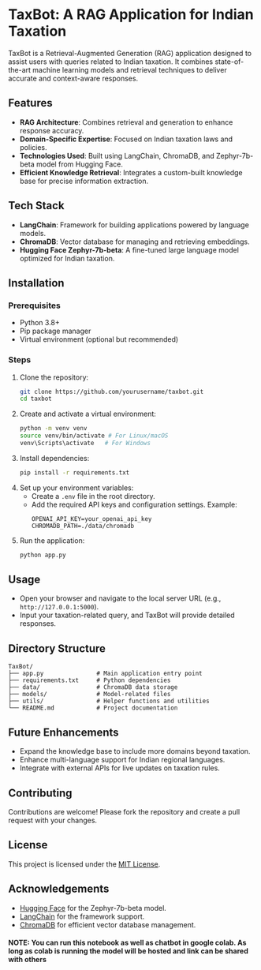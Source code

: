 # TaxBot: A RAG Application for Indian Taxation

TaxBot is a Retrieval-Augmented Generation (RAG) application designed to assist users with queries related to Indian taxation. It combines state-of-the-art machine learning models and retrieval techniques to deliver accurate and context-aware responses.

## Features
- **RAG Architecture**: Combines retrieval and generation to enhance response accuracy.
- **Domain-Specific Expertise**: Focused on Indian taxation laws and policies.
- **Technologies Used**: Built using LangChain, ChromaDB, and Zephyr-7b-beta model from Hugging Face.
- **Efficient Knowledge Retrieval**: Integrates a custom-built knowledge base for precise information extraction.

## Tech Stack
- **LangChain**: Framework for building applications powered by language models.
- **ChromaDB**: Vector database for managing and retrieving embeddings.
- **Hugging Face Zephyr-7b-beta**: A fine-tuned large language model optimized for Indian taxation.

## Installation

### Prerequisites
- Python 3.8+
- Pip package manager
- Virtual environment (optional but recommended)

### Steps
1. Clone the repository:
   ```bash
   git clone https://github.com/yourusername/taxbot.git
   cd taxbot
   ```
2. Create and activate a virtual environment:
   ```bash
   python -m venv venv
   source venv/bin/activate # For Linux/macOS
   venv\Scripts\activate   # For Windows
   ```
3. Install dependencies:
   ```bash
   pip install -r requirements.txt
   ```
4. Set up your environment variables:
   - Create a `.env` file in the root directory.
   - Add the required API keys and configuration settings. Example:
     ```env
     OPENAI_API_KEY=your_openai_api_key
     CHROMADB_PATH=./data/chromadb
     ```
5. Run the application:
   ```bash
   python app.py
   ```

## Usage
- Open your browser and navigate to the local server URL (e.g., `http://127.0.0.1:5000`).
- Input your taxation-related query, and TaxBot will provide detailed responses.

## Directory Structure
```
TaxBot/
├── app.py               # Main application entry point
├── requirements.txt     # Python dependencies
├── data/                # ChromaDB data storage
├── models/              # Model-related files
├── utils/               # Helper functions and utilities
└── README.md            # Project documentation
```

## Future Enhancements
- Expand the knowledge base to include more domains beyond taxation.
- Enhance multi-language support for Indian regional languages.
- Integrate with external APIs for live updates on taxation rules.

## Contributing
Contributions are welcome! Please fork the repository and create a pull request with your changes.

## License
This project is licensed under the [MIT License](LICENSE).

## Acknowledgements
- [Hugging Face](https://huggingface.co) for the Zephyr-7b-beta model.
- [LangChain](https://langchain.com) for the framework support.
- [ChromaDB](https://www.trychroma.com) for efficient vector database management.


#### NOTE: You can run this notebook as well as chatbot in google colab. As long as colab is running the model will be hosted and link can be shared with others
